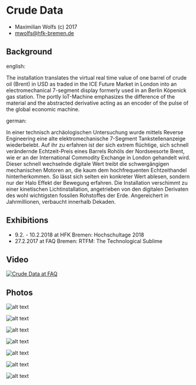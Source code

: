 # Crude Data

* Maximilian Wolfs (c) 2017
* mwolfs@hfk-bremen.de

## Background

english:

The installation translates the virtual real time value of one barrel of crude oil (Brent) in USD as traded in the ICE Future Market in London into an electromechanical 7-segment display formerly used in an Berlin Köpenick gas station. The portly IoT-Machine emphasizes the difference of the material and the abstracted derivative acting as an encoder of the pulse of the global economic machine.

german:

In einer technisch archäologischen Untersuchung wurde mittels Reverse Engineering eine alte elektromechanische 7-Segment Tankstellenanzeige wiederbelebt. Auf ihr zu erfahren ist der sich extrem flüchtige, sich schnell verändernde Echtzeit-Preis eines Barrels Rohöls der Nordseesorte Brent, wie er an der International Commodity Exchange in London gehandelt wird. Dieser schnell wechselnde digitale Wert treibt die schwergängigen mechanischen Motoren an, die kaum dem hochfrequenten Echtzeithandel hinterherkommen. So lässt sich selten ein konkreter Wert ablesen, sondern nur der Halo Effekt der Bewegung erfahren. Die Installation verschimmt zu einer kinetischen Lichtinstallation, angetrieben von den digitalen Derivaten des wohl wichtigsten fossilen Rohstoffes der Erde. Angereichert in Jahrmillionen, verbaucht innerhalb Dekaden.

## Exhibitions

* 9.2. - 10.2.2018 at HFK Bremen: Hochschultage 2018
* 27.2.2017 at FAQ Bremen: RTFM: The Technological Sublime

## Video

[![Crude Data at FAQ](https://i.imgur.com/Y2USpJY.png)](https://vimeo.com/247011682 "Crude Data at FAQ")

## Photos

![alt text](https://github.com/maxwolfs/crude-data/blob/master/documentation/FAQ_Totale.jpg "Logo Title Text 1")

![alt text](https://github.com/maxwolfs/crude-data/blob/master/documentation/CD_hst_totale.jpg "Logo Title Text 1")

![alt text](https://github.com/maxwolfs/crude-data/blob/master/documentation/CD_hst_totale_ghost.jpg "Logo Title Text 1")

![alt text](https://github.com/maxwolfs/crude-data/blob/master/documentation/CD_hst_segmentdetail.jpg "Logo Title Text 1")

![alt text](https://github.com/maxwolfs/crude-data/blob/master/documentation/CD_hst_board.jpg "Logo Title Text 1")

![alt text](https://github.com/maxwolfs/crude-data/blob/master/documentation/FAQ_Halbtotale_1_Dunkel_2.jpg "Logo Title Text 1")

![alt text](https://github.com/maxwolfs/crude-data/blob/master/documentation/FAQ_peoples_dark.jpg "Logo Title Text 1")
